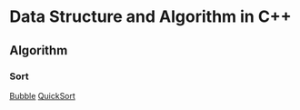 # Data Structure and Algorithm in C++
## Algorithm
### Sort
[Bubble](/Algorithm/Sort/Bubble.cpp)
[QuickSort](/Algorithm/Sort/QuickSort.cpp)
